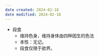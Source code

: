 ```yaml
---
date created: 2024-02-18
date modified: 2024-02-18
---
```

- 段食
    - 维持色身，维持身体由四种因生的色法    
    - 本性：无记。
    - 段食仅限于欲界。
